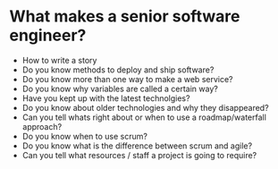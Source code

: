 # What makes a senior software engineer?
- How to write a story
- Do you know methods to deploy and ship software?
- Do you know more than one way to make a web service?
- Do you know why variables are called a certain way?
- Have you kept up with the latest technolgies?
- Do you know about older technologies and why they disappeared?
- Can you tell whats right about or when to use a roadmap/waterfall approach?
- Do you know when to use scrum?
- Do you know what is the difference between scrum and agile?
- Can you tell what resources / staff a project is going to require?

